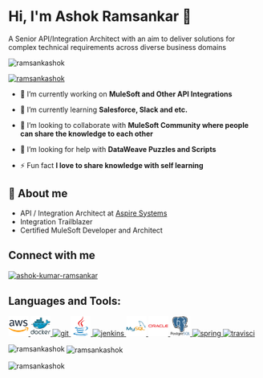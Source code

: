 <!--
**ramsankashok/ramsankashok** is a ✨ _special_ ✨ repository because its `README.md` (this file) appears on your GitHub profile.

Here are some ideas to get you started:

- 🔭 I’m currently working on ...
- 🌱 I’m currently learning ...
- 👯 I’m looking to collaborate on ...
- 🤔 I’m looking for help with ...
- 💬 Ask me about ...
- 📫 How to reach me: ...
- 😄 Pronouns: ...
- ⚡ Fun fact: ...
-->
# Hi, I'm Ashok Ramsankar 👋

A Senior API/Integration Architect with an aim to deliver solutions for complex technical requirements across diverse business domains

<p align="left"> <img src="https://komarev.com/ghpvc/?username=ramsankashok&label=Profile%20views&color=0e75b6&style=flat" alt="ramsankashok" /> </p>

<p align="left"> <a href="https://github.com/ryo-ma/github-profile-trophy"><img src="https://github-profile-trophy.vercel.app/?username=ramsankashok" alt="ramsankashok" /></a> </p>

- 🔭 I’m currently working on **MuleSoft and Other API Integrations**

- 🌱 I’m currently learning **Salesforce, Slack and etc.**

- 👯 I’m looking to collaborate with **MuleSoft Community where people can share the knowledge to each other**

- 🤝 I’m looking for help with **DataWeave Puzzles and Scripts**

- ⚡ Fun fact **I love to share knowledge with self learning**

## 👋 About me
- API / Integration Architect at [Aspire Systems](https://www.aspiresys.com/)
- Integration Trailblazer
- Certified MuleSoft Developer and Architect

## Connect with me

<a href="https://linkedin.com/in/ashok-kumar-ramsankar" target="blank"><img align="center" src="https://raw.githubusercontent.com/rahuldkjain/github-profile-readme-generator/master/src/images/icons/Social/linked-in-alt.svg" alt="ashok-kumar-ramsankar" height="30" width="40" /></a>

## Languages and Tools:
<p align="left"> <a href="https://aws.amazon.com" target="_blank" rel="noreferrer"> <img src="https://raw.githubusercontent.com/devicons/devicon/master/icons/amazonwebservices/amazonwebservices-original-wordmark.svg" alt="aws" width="40" height="40"/> </a> <a href="https://www.docker.com/" target="_blank" rel="noreferrer"> <img src="https://raw.githubusercontent.com/devicons/devicon/master/icons/docker/docker-original-wordmark.svg" alt="docker" width="40" height="40"/> </a> <a href="https://git-scm.com/" target="_blank" rel="noreferrer"> <img src="https://www.vectorlogo.zone/logos/git-scm/git-scm-icon.svg" alt="git" width="40" height="40"/> </a> <a href="https://www.java.com" target="_blank" rel="noreferrer"> <img src="https://raw.githubusercontent.com/devicons/devicon/master/icons/java/java-original.svg" alt="java" width="40" height="40"/> </a> <a href="https://www.jenkins.io" target="_blank" rel="noreferrer"> <img src="https://www.vectorlogo.zone/logos/jenkins/jenkins-icon.svg" alt="jenkins" width="40" height="40"/> </a> <a href="https://www.mysql.com/" target="_blank" rel="noreferrer"> <img src="https://raw.githubusercontent.com/devicons/devicon/master/icons/mysql/mysql-original-wordmark.svg" alt="mysql" width="40" height="40"/> </a> <a href="https://www.oracle.com/" target="_blank" rel="noreferrer"> <img src="https://raw.githubusercontent.com/devicons/devicon/master/icons/oracle/oracle-original.svg" alt="oracle" width="40" height="40"/> </a> <a href="https://www.postgresql.org" target="_blank" rel="noreferrer"> <img src="https://raw.githubusercontent.com/devicons/devicon/master/icons/postgresql/postgresql-original-wordmark.svg" alt="postgresql" width="40" height="40"/> </a> <a href="https://spring.io/" target="_blank" rel="noreferrer"> <img src="https://www.vectorlogo.zone/logos/springio/springio-icon.svg" alt="spring" width="40" height="40"/> </a> <a href="https://travis-ci.org" target="_blank" rel="noreferrer"> <img src="https://www.vectorlogo.zone/logos/travis-ci/travis-ci-icon.svg" alt="travisci" width="40" height="40"/> </a> </p>

<p><img align="left" src="https://github-readme-stats.vercel.app/api/top-langs?username=ramsankashok&show_icons=true&locale=en&layout=compact" alt="ramsankashok" /></p>

<p>&nbsp;<img align="center" src="https://github-readme-stats.vercel.app/api?username=ramsankashok&show_icons=true&locale=en" alt="ramsankashok" /></p>

<p><img align="center" src="https://github-readme-streak-stats.herokuapp.com/?user=ramsankashok&" alt="ramsankashok" /></p>
